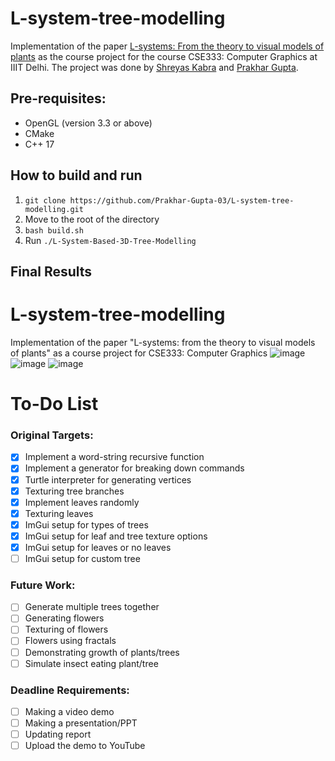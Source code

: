 # L-system-tree-modelling
Implementation of the paper [L-systems: From the theory to visual models of plants](http://algorithmicbotany.org/papers/l-sys.csiro96.pdf) as the course project for the course CSE333: Computer Graphics at IIIT Delhi. The project was done by [Shreyas Kabra](https://github.com/shreyas21563/) and [Prakhar Gupta](https://github.com/Prakhar-Gupta-03/).

## Pre-requisites: 
* OpenGL (version 3.3 or above)
* CMake
* C++ 17

## How to build and run 
1. `git clone https://github.com/Prakhar-Gupta-03/L-system-tree-modelling.git`
2. Move to the root of the directory 
3. `bash build.sh`
4. Run `./L-System-Based-3D-Tree-Modelling`

## Final Results

# L-system-tree-modelling
Implementation of the paper "L-systems: from the theory to visual models of plants" as a course project for CSE333: Computer Graphics
![image](https://github.com/Prakhar-Gupta-03/L-system-tree-modelling/assets/108022785/71fea13f-dc2e-4256-b056-368c01b494c6)
![image](https://github.com/Prakhar-Gupta-03/L-system-tree-modelling/assets/108022785/9e83c502-67bc-48ed-a4da-5da401759d37)
![image](https://github.com/Prakhar-Gupta-03/L-system-tree-modelling/assets/108022785/6145f6ca-533c-45fd-aab7-9f1a504d80e5)





<!-- ![image](https://github.com/Prakhar-Gupta-03/L-system-tree-modelling/assets/108022785/96a1b434-2a41-445d-a04e-070a7de3210a)
![image](https://github.com/Prakhar-Gupta-03/L-system-tree-modelling/assets/108022785/ee5444d5-4106-4e36-8e00-9554cafe063f)
![image](https://github.com/Prakhar-Gupta-03/L-system-tree-modelling/assets/108022785/02e2dfc1-a1c9-4aa4-a7c3-560aa353f4c7) -->

# To-Do List

### Original Targets: 

- [x] Implement a word-string recursive function
- [x] Implement a generator for breaking down commands
- [x] Turtle interpreter for generating vertices
- [x] Texturing tree branches
- [x] Implement leaves randomly 
- [x] Texturing leaves
- [x] ImGui setup for types of trees
- [x] ImGui setup for leaf and tree texture options
- [x] ImGui setup for leaves or no leaves
- [ ] ImGui setup for custom tree

### Future Work: 
- [ ] Generate multiple trees together
- [ ] Generating flowers
- [ ] Texturing of flowers
- [ ] Flowers using fractals
- [ ] Demonstrating growth of plants/trees
- [ ] Simulate insect eating plant/tree

### Deadline Requirements: 
- [ ] Making a video demo 
- [ ] Making a presentation/PPT
- [ ] Updating report
- [ ] Upload the demo to YouTube